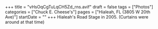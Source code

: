 +++
title = "vHsOqCgTuLqCH5Zd_rns.avif"
draft = false
tags = ["Photos"]
categories = ["Chuck E. Cheese's"]
pages = ["Hialeah, FL (3805 W 20th Ave)"]
startDate = ""
+++
Hialeah's Road Stage in 2005. (Curtains were around at that time)
